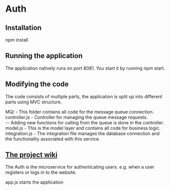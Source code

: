 # Auth

## Installation
npm install

## Running the application
The application natively runs on port 8081.
You start it by running npm start.

## Modifying the code
The code consists of multiple parts, the application is split up into different parts using MVC structure.

MQ/ - This folder contains all code for the message queue connection.  
controller.js - Controller for managing the queue message requests.  
-- Adding new functions for calling from the queue is done in the controller.  
model.js - This is the model layer and contains all code for business logic.  
integration.js - The integration file manages the database connection and the functionality associated with this service.  


## [The project wiki](https://microrecruitment.github.io/)
The Auth is the microservice for authenticating users. e.g. when a user registers or logs in to the website.

app.js starts the application
